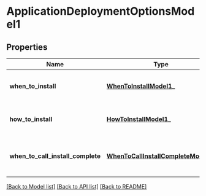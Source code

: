 # ApplicationDeploymentOptionsModel1

## Properties
Name | Type | Description | Notes
------------ | ------------- | ------------- | -------------
**when_to_install** | [**WhenToInstallModel1_**](WhenToInstallModel1_.md) | Gets or sets when to install options. | [optional] 
**how_to_install** | [**HowToInstallModel1_**](HowToInstallModel1_.md) | Gets or sets how to install options. | [optional] 
**when_to_call_install_complete** | [**WhenToCallInstallCompleteModel1_**](WhenToCallInstallCompleteModel1_.md) | Gets or sets when to call install complete options. | [optional] 

[[Back to Model list]](../README.md#documentation-for-models) [[Back to API list]](../README.md#documentation-for-api-endpoints) [[Back to README]](../README.md)


